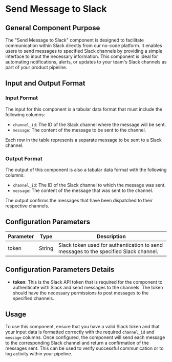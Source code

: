 # Send Message to Slack

## General Component Purpose

The "Send Message to Slack" component is designed to facilitate communication within Slack directly from our no-code platform. It enables users to send messages to specified Slack channels by providing a simple interface to input the necessary information. This component is ideal for automating notifications, alerts, or updates to your team's Slack channels as part of your product pipeline.

## Input and Output Format

### Input Format

The input for this component is a tabular data format that must include the following columns:

- `channel_id`: The ID of the Slack channel where the message will be sent.
- `message`: The content of the message to be sent to the channel.

Each row in the table represents a separate message to be sent to a Slack channel.

### Output Format

The output of this component is also a tabular data format with the following columns:

- `channel_id`: The ID of the Slack channel to which the message was sent.
- `message`: The content of the message that was sent to the channel.

The output confirms the messages that have been dispatched to their respective channels.

## Configuration Parameters

| Parameter | Type   | Description      |
|-----------|--------|------------------|
| token     | String | Slack token used for authentication to send messages to the specified Slack channel. |

## Configuration Parameters Details

- **token**: This is the Slack API token that is required for the component to authenticate with Slack and send messages to the channels. The token should have the necessary permissions to post messages to the specified channels.

## Usage

To use this component, ensure that you have a valid Slack token and that your input data is formatted correctly with the required `channel_id` and `message` columns. Once configured, the component will send each message to the corresponding Slack channel and return a confirmation of the messages sent. This can be used to verify successful communication or to log activity within your pipeline.